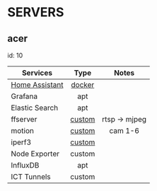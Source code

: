 # SERVERS

## acer

id: 10

| Services        | Type    | Notes      |
|--------------   |:-----:  |:-----------:|
| [Home Assistant](https://github.com/otterstedt/otternet.conf/tree/master/hass/acer)  |  [docker](https://github.com/otterstedt/otternet.conf/tree/master/systemd/acer) |  |
| Grafana         |  apt    |            |
| Elastic Search  |  apt    |            |
| ffserver        |  [custom](https://github.com/otterstedt/otternet.conf/tree/master/systemd/acer) |  rtsp -> mjpeg          |
| motion          |  [custom](https://github.com/otterstedt/otternet.conf/tree/master/systemd/acer) |  cam 1-6   |
| iperf3          |  [custom](https://github.com/otterstedt/otternet.conf/tree/master/systemd/acer) |            |
| Node Exporter   |  custom |            |
| InfluxDB        |  apt    |            |
| ICT Tunnels     |  custom |            |

